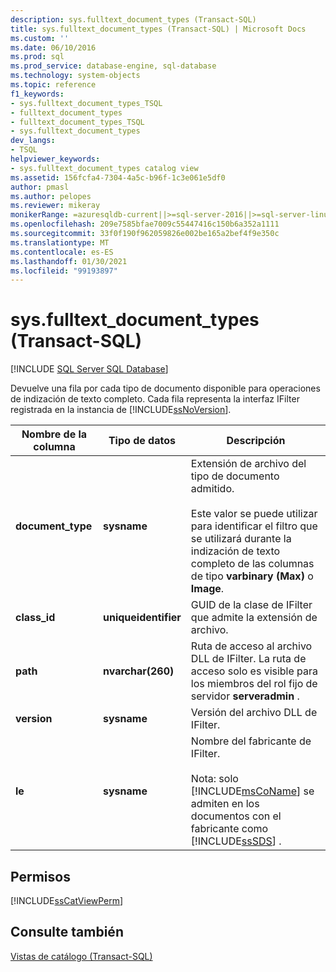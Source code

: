 ```yaml
---
description: sys.fulltext_document_types (Transact-SQL)
title: sys.fulltext_document_types (Transact-SQL) | Microsoft Docs
ms.custom: ''
ms.date: 06/10/2016
ms.prod: sql
ms.prod_service: database-engine, sql-database
ms.technology: system-objects
ms.topic: reference
f1_keywords:
- sys.fulltext_document_types_TSQL
- fulltext_document_types
- fulltext_document_types_TSQL
- sys.fulltext_document_types
dev_langs:
- TSQL
helpviewer_keywords:
- sys.fulltext_document_types catalog view
ms.assetid: 156fcfa4-7304-4a5c-b96f-1c3e061e5df0
author: pmasl
ms.author: pelopes
ms.reviewer: mikeray
monikerRange: =azuresqldb-current||>=sql-server-2016||>=sql-server-linux-2017||=azuresqldb-mi-current
ms.openlocfilehash: 209e7585bfae7009c55447416c150b6a352a1111
ms.sourcegitcommit: 33f0f190f962059826e002be165a2bef4f9e350c
ms.translationtype: MT
ms.contentlocale: es-ES
ms.lasthandoff: 01/30/2021
ms.locfileid: "99193897"
---
```

# <a name="sysfulltext_document_types-transact-sql"></a>sys.fulltext_document_types (Transact-SQL)
[!INCLUDE [SQL Server SQL Database](../../includes/applies-to-version/sql-asdb.md)]

  Devuelve una fila por cada tipo de documento disponible para operaciones de indización de texto completo. Cada fila representa la interfaz IFilter registrada en la instancia de [!INCLUDE[ssNoVersion](../../includes/ssnoversion-md.md)].  
  
 
|Nombre de la columna|Tipo de datos|Descripción|  
|-----------------|---------------|-----------------|  
|**document_type**|**sysname**|Extensión de archivo del tipo de documento admitido.<br /><br /> Este valor se puede utilizar para identificar el filtro que se utilizará durante la indización de texto completo de las columnas de tipo **varbinary (Max)** o **Image**.|  
|**class_id**|**uniqueidentifier**|GUID de la clase de IFilter que admite la extensión de archivo.|  
|**path**|**nvarchar(260)**|Ruta de acceso al archivo DLL de IFilter. La ruta de acceso solo es visible para los miembros del rol fijo de servidor **serveradmin** .|  
|**version**|**sysname**|Versión del archivo DLL de IFilter.|  
|**le**|**sysname**|Nombre del fabricante de IFilter.<br /><br /> Nota: solo [!INCLUDE[msCoName](../../includes/msconame-md.md)] se admiten en los documentos con el fabricante como [!INCLUDE[ssSDS](../../includes/sssds-md.md)] .|  
  
## <a name="permissions"></a>Permisos  
 [!INCLUDE[ssCatViewPerm](../../includes/sscatviewperm-md.md)]  
  
## <a name="see-also"></a>Consulte también  
 [Vistas de catálogo &#40;Transact-SQL&#41;](../../relational-databases/system-catalog-views/catalog-views-transact-sql.md)  
  
  
